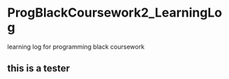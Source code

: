 # ProgBlackCoursework2_LearningLog
learning log for programming black coursework

## this is a tester